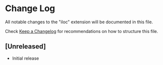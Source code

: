 # Change Log

All notable changes to the "iloc" extension will be documented in this file.

Check [Keep a Changelog](http://keepachangelog.com/) for recommendations on how to structure this file.

## [Unreleased]

- Initial release
